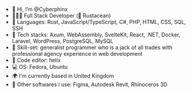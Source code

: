 - 👋 Hi, I’m @Cyberphinx
- 🧛🏽‍♀️ Full Stack Developer (🦀 Rustacean)
- 🌱 Languages: Rust, JavaScript/TypeScript, C#, PHP, HTML, CSS, SQL, SSH
- 🌳 Tech stacks: Axum, WebAssembly, SvelteKit, React, .NET, Docker, Laravel, WordPress, PostgreSQL, MySQL
- 🧠 Skill-set: generalist programmer who is a jack of all trades with professional agency experience in web development
- 📑 Code editor: helix
- 💻 OS: Fedora, Ubuntu
- 🌍 I'm currently based in United Kingdom
- 🔧 Other softwares I use: Figma, Autodesk Revit, Rhinoceros 3D

<!---
Cyberphinx/Cyberphinx is a ✨ special ✨ repository because its `README.md` (this file) appears on your GitHub profile.
You can click the Preview link to take a look at your changes.
--->
